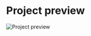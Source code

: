# Project preview
![Project preview](https://github.com/user-attachments/assets/3318dcc3-4bf2-4ece-bf00-b6e2de506d4a)
